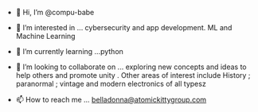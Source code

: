 - 👋 Hi, I’m @compu-babe

- 👀 I’m interested in ... cybersecurity and app development. ML and Machine Learning
- 🌱 I’m currently learning ...python
- 💞️ I’m looking to collaborate on ... exploring new concepts and ideas to help others and promote unity . Other areas of interest include History ; paranormal ; vintage and modern electronics of all typesz 
- 📫 How to reach me ... belladonna@atomickittygroup.com

<!---
compu-babe/compu-babe is a ✨ special ✨ repository because its `README.md` (this file) appears on your GitHub profile.
You can click the Preview link to take a look at your changes.
--->

